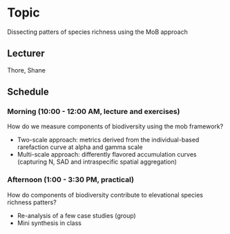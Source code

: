 # Topic
Dissecting patters of species richness using the MoB approach

## Lecturer
Thore, Shane

## Schedule

### Morning (10:00 - 12:00 AM, lecture and exercises)

How do we measure components of biodiversity using the mob framework? 

* Two-scale approach: metrics derived from the individual-based rarefaction curve at alpha and gamma scale
* Multi-scale approach: differently flavored accumulation curves (capturing N, SAD and intraspecific spatial aggregation)
 

### Afternoon (1:00 - 3:30 PM, practical)

How do components of biodiversity contribute to elevational species richness patters?

* Re-analysis of a few case studies (group)
* Mini synthesis in class
